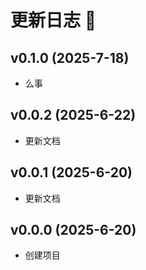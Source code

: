 # 更新日志 📔

## v0.1.0 (2025-7-18)

- 么事

## v0.0.2 (2025-6-22)

- 更新文档

## v0.0.1 (2025-6-20)

- 更新文档

## v0.0.0 (2025-6-20)

- 创建项目
